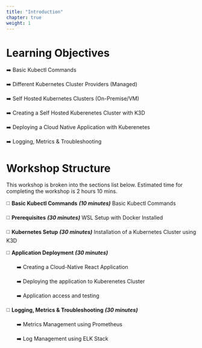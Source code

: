 ```yaml
---
title: "Introduction"
chapter: true
weight: 1
---
```


# Learning Objectives

:arrow_right: Basic Kubectl Commands

:arrow_right: Different Kubernetes Cluster Providers (Managed)

:arrow_right: Self Hosted Kubernetes Clusters (On-Premise/VM)

:arrow_right: Creating a Self Hosted Kuberenetes Cluster with K3D

:arrow_right: Deploying a Cloud Native Application with Kuberenetes

:arrow_right: Logging, Metrics & Troubleshooting

# Workshop Structure

This workshop is broken into the sections list below. Estimated time for completing the workshop is 2 hours 10 mins.​

:white_medium_square: **Basic Kubectl Commands** ***(10 minutes)*** Basic Kubectl Commands

:white_medium_square: **Prerequisites** ***(30 minutes)*** WSL Setup with Docker Installed​

:white_medium_square: **Kubernetes Setup** ***(30 minutes)*** Installation of a Kubernetes Cluster using K3D

:white_medium_square: **Application Deployment** ***(30 minutes)***

&nbsp;&nbsp;&nbsp;&nbsp;&nbsp;&nbsp; :arrow_right: Creating a Cloud-Native React Application 

&nbsp;&nbsp;&nbsp;&nbsp;&nbsp;&nbsp; :arrow_right: Deploying the application to Kuberenetes Cluster

&nbsp;&nbsp;&nbsp;&nbsp;&nbsp;&nbsp; :arrow_right: Application access and testing

:white_medium_square: **Logging, Metrics & Troubleshooting** ***(30 minutes)***

&nbsp;&nbsp;&nbsp;&nbsp;&nbsp;&nbsp; :arrow_right: Metrics Management using Prometheus 

&nbsp;&nbsp;&nbsp;&nbsp;&nbsp;&nbsp; :arrow_right: Log Management using ELK Stack
